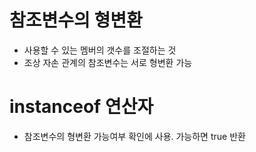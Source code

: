 # 참조변수의 형변환

- 사용할 수 있는 멤버의 갯수를 조절하는 것
- 조상 자손 관계의 참조변수는 서로 형변환 가능

# instanceof 연산자

- 참조변수의 형변환 가능여부 확인에 사용. 가능하면 true 반환
